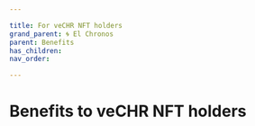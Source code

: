 ```yaml
---

title: For veCHR NFT holders
grand_parent: 🌀 El Chronos
parent: Benefits
has_children:
nav_order:

---
```



# Benefits to veCHR NFT holders
